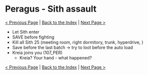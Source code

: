 # Peragus - Sith assault

[< Previous Page](../08_Peragus.md) |
[Back to the Index](../index.md) |
[Next Page >](./10_Peragus.md)

- Let Sith enter
- SAVE before fighting
- Kill all Sith 25 (meeting room, right dormitory, trunk, hyperdrive, )
- Save before the last batch -> try to loot before the auto load
- Kreia joins you (107_PER)
    - Kreia? Your hand - what happened?

[< Previous Page](../08_Peragus.md) |
[Back to the Index](../index.md) |
[Next Page >](./10_Peragus.md)
